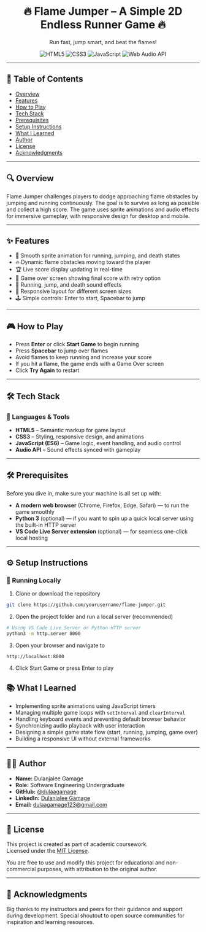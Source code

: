 <div align="center">

  <h1>🔥 Flame Jumper – A Simple 2D Endless Runner Game 🔥</h1>

  <p>Run fast, jump smart, and beat the flames!</p>

  <div>
    <img src="https://img.shields.io/badge/-HTML5-E34F26?style=for-the-badge&logo=html5&logoColor=white" alt="HTML5" />
    <img src="https://img.shields.io/badge/-CSS3-1572B6?style=for-the-badge&logo=css3&logoColor=white" alt="CSS3" />
    <img src="https://img.shields.io/badge/-JavaScript-F7DF1E?style=for-the-badge&logo=javascript&logoColor=black" alt="JavaScript" />
    <img src="https://img.shields.io/badge/-Web_Audio_API-000000?style=for-the-badge&logo=webaudio&logoColor=white" alt="Web Audio API" />
  </div>

</div>

---

## 📑 Table of Contents

- [Overview](#-overview)  
- [Features](#-features)  
- [How to Play](#-how-to-play)  
- [Tech Stack](#-tech-stack)
- [Prerequisites](#-prerequisites)
- [Setup Instructions](#-setup-instructions)  
- [What I Learned](#-what-i-learned)  
- [Author](#-author)  
- [License](#-license)  
- [Acknowledgments](#-acknowledgments)  

---

## 🔍 Overview

Flame Jumper challenges players to dodge approaching flame obstacles by jumping and running continuously. The goal is to survive as long as possible and collect a high score. The game uses sprite animations and audio effects for immersive gameplay, with responsive design for desktop and mobile.

---

## ✨ Features

- 🎨 Smooth sprite animation for running, jumping, and death states  
- 🔥 Dynamic flame obstacles moving toward the player  
- 🏆 Live score display updating in real-time  
- 🛑 Game over screen showing final score with retry option  
- 🎵 Running, jump, and death sound effects  
- 📱 Responsive layout for different screen sizes  
- 🕹️ Simple controls: Enter to start, Spacebar to jump  

---

## 🎮 How to Play

- Press **Enter** or click **Start Game** to begin running  
- Press **Spacebar** to jump over flames  
- Avoid flames to keep running and increase your score  
- If you hit a flame, the game ends with a Game Over screen  
- Click **Try Again** to restart  

---

## 🛠️ Tech Stack

### 🔧 Languages & Tools

- **HTML5** – Semantic markup for game layout  
- **CSS3** – Styling, responsive design, and animations  
- **JavaScript (ES6)** – Game logic, event handling, and audio control  
- **Audio API** – Sound effects synced with gameplay  

---

## 🛠️ Prerequisites

Before you dive in, make sure your machine is all set up with:

- **A modern web browser** (Chrome, Firefox, Edge, Safari) — to run the game smoothly  
- **Python 3** (optional) — if you want to spin up a quick local server using the built-in HTTP server  
- **VS Code Live Server extension** (optional) — for seamless one-click local hosting  

---

## ⚙️ Setup Instructions

### 🚀 Running Locally

1. Clone or download the repository  

```bash
git clone https://github.com/yourusername/flame-jumper.git
```
2. Open the project folder and run a local server (recommended)

```bash
# Using VS Code Live Server or Python HTTP server
python3 -m http.server 8000
```

3. Open your browser and navigate to

```arduino
http://localhost:8000
```

4. Click Start Game or press Enter to play

## 📚 What I Learned

- Implementing sprite animations using JavaScript timers  
- Managing multiple game loops with `setInterval` and `clearInterval`  
- Handling keyboard events and preventing default browser behavior  
- Synchronizing audio playback with user interaction  
- Designing a simple game state flow (start, running, jumping, game over)  
- Building a responsive UI without external frameworks  

---

## 👩‍💻 Author

- **Name:** Dulanjalee Gamage  
- **Role:** Software Engineering Undergraduate  
- **GitHub:** [@dulaagamage](https://github.com/dulaagamage)  
- **LinkedIn:** [Dulanjalee Gamage](https://www.linkedin.com/in/dulanjalee-gamage-01a7aa207/)  
- **Email:** dulaagamage123@gmail.com  

---

## 📝 License

This project is created as part of academic coursework.  
Licensed under the [MIT License](LICENSE).  

You are free to use and modify this project for educational and non-commercial purposes, with attribution to the original author.

---

## 📜 Acknowledgments

Big thanks to my instructors and peers for their guidance and support during development. Special shoutout to open source communities for inspiration and learning resources.


